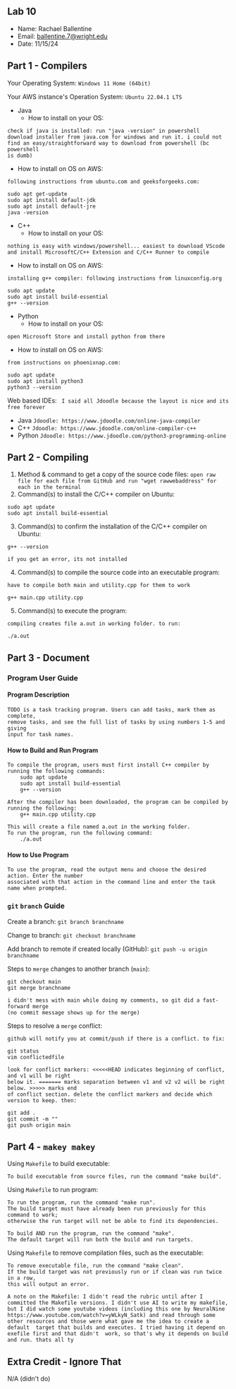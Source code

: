 ## Lab 10

- Name: Rachael Ballentine
- Email: ballentine.7@wright.edu
- Date: 11/15/24

## Part 1 - Compilers

Your Operating System: `Windows 11 Home (64bit)`

Your AWS instance's Operation System: `Ubuntu 22.04.1 LTS`

- Java
   - How to install on your OS:
```
check if java is installed: run "java -version" in powershell
download installer from java.com for windows and run it. i could not
find an easy/straightforward way to download from powershell (bc powershell
is dumb)
```
   - How to install on OS on AWS: 
```
following instructions from ubuntu.com and geeksforgeeks.com:

sudo apt get-update
sudo apt install default-jdk
sudo apt install default-jre
java -version
```

- C++
   - How to install on your OS:
```
nothing is easy with windows/powershell... easiest to download VScode
and install MicrosoftC/C++ Extension and C/C++ Runner to compile
```
   - How to install on OS on AWS:
```
installing g++ compiler: following instructions from linuxconfig.org

sudo apt update
sudo apt install build-essential
g++ --version
``` 

- Python
   - How to install on your OS:
```
open Microsoft Store and install python from there
```
   - How to install on OS on AWS:
```
from instructions on phoenixnap.com:

sudo apt update
sudo apt install python3
python3 --version
``` 

Web based IDEs: 
` I said all Jdoodle because the layout is nice and its free forever`

- Java 
`Jdoodle: https://www.jdoodle.com/online-java-compiler`
- C++
`Jdoodle: https://www.jdoodle.com/online-compiler-c++`
- Python
`Jdoodle: https://www.jdoodle.com/python3-programming-online`

## Part 2 - Compiling

1. Method & command to get a copy of the source code files:
`open raw file for each file from GitHub and run "wget rawwebaddress" for each in the terminal`
2. Command(s) to install the C/C++ compiler on Ubuntu: 
```
sudo apt update
sudo apt install build-essential
```
3. Command(s) to confirm the installation of the C/C++ compiler on Ubuntu: 
```
g++ --version

if you get an error, its not installed
```
4. Command(s) to compile the source code into an executable program:
```
have to compile both main and utility.cpp for them to work

g++ main.cpp utility.cpp
```
5. Command(s) to execute the program:
```
compiling creates file a.out in working folder. to run:

./a.out
```

## Part 3 - Document

### Program User Guide

#### Program Description
```
TODO is a task tracking program. Users can add tasks, mark them as complete, 
remove tasks, and see the full list of tasks by using numbers 1-5 and giving
input for task names.
```
#### How to Build and Run Program
```
To compile the program, users must first install C++ compiler by running the following commands:
	sudo apt update
	sudo apt install build-essential
	g++ --version

After the compiler has been downloaded, the program can be compiled by running the following:
	g++ main.cpp utility.cpp

This will create a file named a.out in the working folder.
To run the program, run the following command:
	./a.out
```
#### How to Use Program
```
To use the program, read the output menu and choose the desired action. Enter the number
associated with that action in the command line and enter the task name when prompted.
```
### `git` `branch` Guide

Create a branch: `git branch branchname`

Change to branch: `git checkout branchname`

Add branch to remote if created locally (GitHub): `git push -u origin branchname`

Steps to `merge` changes to another branch (`main`): 
```
git checkout main
git merge branchname

i didn't mess with main while doing my comments, so git did a fast-forward merge
(no commit message shows up for the merge)
```

Steps to resolve a `merge` conflict:
```
github will notify you at commit/push if there is a conflict. to fix:

git status
vim conflictedfile

look for conflict markers: <<<<<HEAD indicates beginning of conflict, and v1 will be right
below it. ======= marks separation between v1 and v2 v2 will be right below. >>>>> marks end 
of conflict section. delete the conflict markers and decide which version to keep. then:

git add .
git commit -m ""
git push origin main
``` 

## Part 4 - `makey makey`

Using `Makefile` to build executable:
```
To build executable from source files, run the command "make build".
```

Using `Makefile` to run program:  
``` 
To run the program, run the command "make run". 
The build target must have already been run previously for this command to work; 
otherwise the run target will not be able to find its dependencies.

To build AND run the program, run the command "make". 
The default target will run both the build and run targets.
```

Using `Makefile` to remove compilation files, such as the executable: 
```
To remove executable file, run the command "make clean". 
If the build target was not previously run or if clean was run twice in a row, 
this will output an error.
```

`A note on the Makefile: I didn't read the rubric until after I committed the Makefile
versions. I didn't use AI to write my makefile, but I did watch some youtube videos
(including this one by NeuralNine https://www.youtube.com/watch?v=yWLkyN_Satk) and read
through some other resources and those were what gave me the idea to create a default 
target that builds and executes. I tried having it depend on exefile first and that didn't 
work, so that's why it depends on build and run. thats all ty`
 
## Extra Credit - Ignore That
N/A (didn't do)
